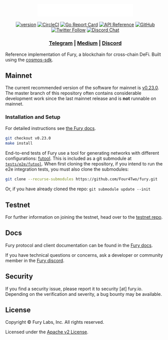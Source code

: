 <p align="center">
  <img src="./fury-logo.svg" width="300">
</p>

<div align="center">

[![version](https://img.shields.io/github/tag/four4two/fury.svg)](https://github.com/four4two/fury/releases/latest)
[![CircleCI](https://circleci.com/gh/Four4Two/fury/tree/master.svg?style=shield)](https://circleci.com/gh/Four4Two/fury/tree/master)
[![Go Report Card](https://goreportcard.com/badge/github.com/four4two/fury)](https://goreportcard.com/report/github.com/four4two/fury)
[![API Reference](https://godoc.org/github.com/Four4Two/fury?status.svg)](https://godoc.org/github.com/Four4Two/fury)
[![GitHub](https://img.shields.io/github/license/four4two/fury.svg)](https://github.com/Four4Two/fury/blob/master/LICENSE.md)
[![Twitter Follow](https://img.shields.io/twitter/follow/FURY_CHAIN.svg?label=Follow&style=social)](https://twitter.com/FURY_CHAIN)
[![Discord Chat](https://img.shields.io/discord/704389840614981673.svg)](https://discord.com/invite/kQzh3Uv)

</div>

<div align="center">

### [Telegram](https://t.me/furylabs) | [Medium](https://medium.com/four4two) | [Discord](https://discord.gg/JJYnuCx)

</div>

Reference implementation of Fury, a blockchain for cross-chain DeFi. Built using the [cosmos-sdk](https://github.com/cosmos/cosmos-sdk).

## Mainnet

The current recommended version of the software for mainnet is [v0.23.0](https://github.com/Four4Two/fury/releases/tag/v0.23.0). The master branch of this repository often contains considerable development work since the last mainnet release and is __not__ runnable on mainnet.

### Installation and Setup
For detailed instructions see [the Fury docs](https://docs.fury.io/docs/participate/validator-node).

```bash
git checkout v0.23.0
make install
```

End-to-end tests of Fury use a tool for generating networks with different configurations: [futool](https://github.com/Four4Two/futool).
This is included as a git submodule at [`tests/e2e/futool`](tests/e2e/futool/).
When first cloning the repository, if you intend to run the e2e integration tests, you must also
clone the submodules:
```bash
git clone --recurse-submodules https://github.com/Four4Two/fury.git
```

Or, if you have already cloned the repo: `git submodule update --init`

## Testnet

For further information on joining the testnet, head over to the [testnet repo](https://github.com/Four4Two/fury-testnets).

## Docs

Fury protocol and client documentation can be found in the [Fury docs](https://docs.fury.io).

If you have technical questions or concerns, ask a developer or community member in the [Fury discord](https://discord.com/invite/kQzh3Uv).

## Security

If you find a security issue, please report it to security [at] fury.io. Depending on the verification and severity, a bug bounty may be available.

## License

Copyright © Fury Labs, Inc. All rights reserved.

Licensed under the [Apache v2 License](LICENSE.md).
